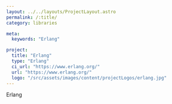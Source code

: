 ```yaml
---
layout: ../../layouts/ProjectLayout.astro
permalink: /:title/
category: libraries

meta:
  keywords: "Erlang"

project:
  title: "Erlang"
  type: "Erlang"
  ci_url: "https://www.erlang.org/"
  url: "https://www.erlang.org/"
  logo: "/src/assets/images/content/projectLogos/erlang.jpg"
---
```


<p>Erlang</p>
